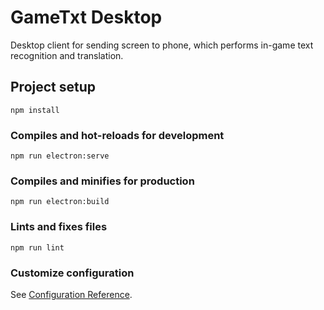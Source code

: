 # GameTxt Desktop

Desktop client for sending screen to phone, which performs in-game text recognition and translation.

## Project setup

```
npm install
```

### Compiles and hot-reloads for development

```
npm run electron:serve
```

### Compiles and minifies for production

```
npm run electron:build
```

### Lints and fixes files

```
npm run lint
```

### Customize configuration

See [Configuration Reference](https://cli.vuejs.org/config/).
